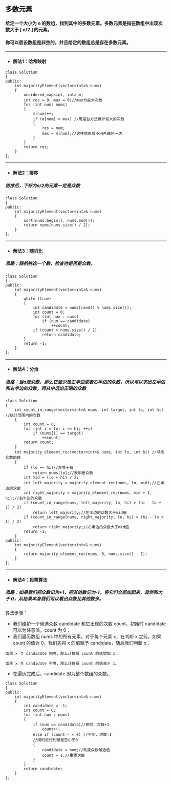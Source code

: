 ## 多数元素
#### 给定一个大小为 n 的数组，找到其中的多数元素。多数元素是指在数组中出现次数大于 ⌊ n/2 ⌋ 的元素。

#### 你可以假设数组是非空的，并且给定的数组总是存在多数元素。
---
* #### 解法1：哈希映射
```
class Solution 
{
public:
    int majorityElement(vector<int>& nums) 
    {
        unordered_map<int, int> m;
        int res = 0, max = 0;//max为最大次数
        for (int num: nums) 
        {
            m[num]++;
            if (m[num] > max) //用擂台方法维护最大的次数
            {
                res = num;
                max = m[num];//这样结束后不用再循环一次
            }
        }
        return res;
    }
};

```
---
* #### 解法2：排序
##### 排序后，下标为n/2的元素一定是众数
```
class Solution 
{
public:
    int majorityElement(vector<int>& nums) 
    {
        sort(nums.begin(), nums.end());
        return nums[nums.size() / 2];
    }
};

```
---
* #### 解法3：随机化
##### 思路：随机挑选一个数，检查他是否是众数。
```
class Solution 
{
public:
    int majorityElement(vector<int>& nums) 
    {
        while (true) 
        {
            int candidate = nums[rand() % nums.size()];
            int count = 0;
            for (int num : nums)
                if (num == candidate)
                    ++count;
            if (count > nums.size() / 2)
                return candidate;
        }
        return -1;
    }
};
```
---
* #### 解法4：分治
##### 思路：当a是众数，那么它至少是左半边或者右半边的众数，所以可以求出左半边和右半边的众数，再从中选出正确的众数
```
class Solution 
{
    int count_in_range(vector<int>& nums, int target, int lo, int hi) //统计范围内的次数
    {
        int count = 0;
        for (int i = lo; i <= hi; ++i)
            if (nums[i] == target)
                ++count;
        return count;
    }
    int majority_element_rec(vector<int>& nums, int lo, int hi) //寻找众数函数
    {
        if (lo == hi)//左等于右
            return nums[lo];//表明是众数
        int mid = (lo + hi) / 2;
        int left_majority = majority_element_rec(nums, lo, mid);//左半边的众数
        int right_majority = majority_element_rec(nums, mid + 1, hi);//右半边的众数
        if (count_in_range(nums, left_majority, lo, hi) > (hi - lo + 1) / 2)
            return left_majority;//左半边的众数大于mid值
        if (count_in_range(nums, right_majority, lo, hi) > (hi - lo + 1) / 2)
            return right_majority;//右半边的众数大于mid值
        return -1;
    }
public:
    int majorityElement(vector<int>& nums) 
    {
        return majority_element_rec(nums, 0, nums.size() - 1);
    }
};

```
---
* #### 解法4：投票算法
##### 思路：如果我们把众数记为+1，把其他数记为-1，将它们全部加起来，显然和大于 0，从结果本身我们可以看出众数比其他数多。

算法步骤：
* 我们维护一个候选众数 candidate 和它出现的次数 count。初始时 candidate 可以为任意值，count 为 0；
* 我们遍历数组 nums 中的所有元素，对于每个元素 x，在判断 x 之前，如果 count 的值为 0，我们先将 x 的值赋予 candidate，随后我们判断 x：

```
如果 x 与 candidate 相等，那么计数器 count 的值增加 1；

如果 x 与 candidate 不等，那么计数器 count 的值减少 1。
```
* 在遍历完成后，candidate 即为整个数组的众数。

```
class Solution 
{
public:
    int majorityElement(vector<int>& nums) 
    {
        int candidate = -1;
        int count = 0;
        for (int num : nums) 
        {
            if (num == candidate)//相同，次数+1
                count++;
            else if (count-- < 0) //不同，次数-1
            //同时进行判断是否小于0
            {
                candidate = num;//改变众数候选值
                count = 1;//重置次数
            }
        }
        return candidate;
    }
};

```
